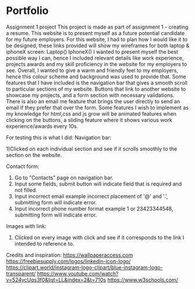 # Portfolio

Assignment 1 project
This project is made as part of assignment 1 - creating a resume. This website is to present myself as a future potential candidate for my future employers. For this website, I had to plan how I would like it to be designed, these links provided will show my wireframes for both laptop & iphoneX screen: Laptop() IphoneX() I wanted to present myself the best possible way I can, hence I included relevant details like work experience, projects awards and my skill proficiency in the website for my employers to see. Overall, I wanted to give a warm and friendly feel to my employers, hence this colour scheme and background was used to provide that. Some features that I have included is the navigation bar that gives a smooth scroll to particular sections of my website. Buttons that link to another website to showcase my projects, and a form section with necessary validations. There is also an email me feature that brings the user directly to send an email if they prefer that over the form. Some features I wish to implement as my knowledge for html,css and js grow will be animated features when clicking on the buttons, a sliding feature where it shows various work experience/awards every 10s.

For testing this is what I did:
Navigation bar:

1)Clicked on each individual section and see if it scrolls smoothly to the section on the website.

Contact form:

1. Go to "Contacts" page on navigation bar.
2. Input some fields, submit button will indicate field that is required and not filled.
3. Input incorrect email example incorrect placement of '@' and '.', submitting form will indicate error.
4. Input incorrect phone number format example 1 or 23423344548, submitting form will indicate error.

Images with link:

1. Clicked on every image with click and see if it corresponds to the link I intended to reference to.

Credits and inspiration:
https://wallpaperaccess.com
https://freebiesupply.com/logos/linkedin-icon-logo/
https://clipart.world/instagram-logo-clipart/blue-instagram-logo-transparent/
https://www.youtube.com/watch?v=524ycUqs3f0&list=LL&index=2&t=710s
https://www.w3schools.com/

